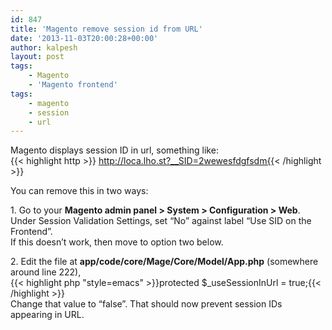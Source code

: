 ```yaml
---
id: 847
title: 'Magento remove session id from URL'
date: '2013-11-03T20:00:28+00:00'
author: kalpesh
layout: post
tags:
    - Magento
    - 'Magento frontend'
tags:
    - magento
    - session
    - url
---
```


Magento displays session ID in url, something like:  
{{< highlight http >}} http://loca.lho.st?__SID=2wewesfdgfsdm{{< /highlight >}}

You can remove this in two ways:

1\. Go to your **Magento admin panel > System > Configuration > Web**.  
Under Session Validation Settings, set “No” against label “Use SID on the Frontend”.  
If this doesn’t work, then move to option two below.

2\. Edit the file at **app/code/core/Mage/Core/Model/App.php** (somewhere around line 222),  
{{< highlight php "style=emacs" >}}protected $_useSessionInUrl = true;{{< /highlight >}}  
Change that value to “false”. That should now prevent session IDs appearing in URL.